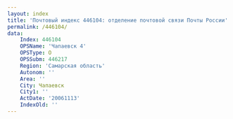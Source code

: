 ```yaml
---
layout: index
title: 'Почтовый индекс 446104: отделение почтовой связи Почты России'
permalink: /446104/
data:
    Index: 446104
    OPSName: 'Чапаевск 4'
    OPSType: О
    OPSSubm: 446217
    Region: 'Самарская область'
    Autonom: ''
    Area: ''
    City: Чапаевск
    City1: ''
    ActDate: '20061113'
    IndexOld: ''
---
```

